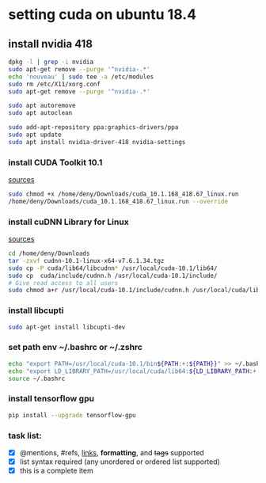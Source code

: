 # setting cuda on ubuntu 18.4

## install nvidia 418
```bash
dpkg -l | grep -i nvidia
sudo apt-get remove --purge '^nvidia-.*'
echo 'nouveau' | sudo tee -a /etc/modules
sudo rm /etc/X11/xorg.conf
sudo apt-get remove --purge '^nvidia-.*'

sudo apt autoremove
sudo apt autoclean

sudo add-apt-repository ppa:graphics-drivers/ppa
sudo apt update
sudo apt install nvidia-driver-418 nvidia-settings
```

### install CUDA Toolkit 10.1 

[sources](https://developer.nvidia.com/cuda-downloads?target_os=Linux&target_arch=x86_64&target_distro=Ubuntu&target_version=1804&target_type=runfilelocal)


```bash
sudo chmod +x /home/deny/Downloads/cuda_10.1.168_418.67_linux.run
/home/deny/Downloads/cuda_10.1.168_418.67_linux.run --override
```

### install cuDNN Library for Linux 
[sources](https://developer.nvidia.com/rdp/cudnn-download)

```bash
cd /home/deny/Downloads
tar -zxvf cudnn-10.1-linux-x64-v7.6.1.34.tgz
sudo cp -P cuda/lib64/libcudnn* /usr/local/cuda-10.1/lib64/
sudo cp  cuda/include/cudnn.h /usr/local/cuda-10.1/include/
# Give read access to all users
sudo chmod a+r /usr/local/cuda-10.1/include/cudnn.h /usr/local/cuda/lib64/libcudnn*
```

### install libcupti

```bash
sudo apt-get install libcupti-dev
```

### set path env ~/.bashrc or ~/.zshrc

```bash
echo "export PATH=/usr/local/cuda-10.1/bin${PATH:+:${PATH}}" >> ~/.bashrc
echo "export LD_LIBRARY_PATH=/usr/local/cuda/lib64:${LD_LIBRARY_PATH:+:${LD_LIBRARY_PATH}}" >> ~/.bashrc
source ~/.bashrc
```
### install tensorflow gpu

```bash
pip install --upgrade tensorflow-gpu
```

### task list:
- [x] @mentions, #refs, [links](), **formatting**, and <del>tags</del> supported
- [x] list syntax required (any unordered or ordered list supported)
- [x] this is a complete item

